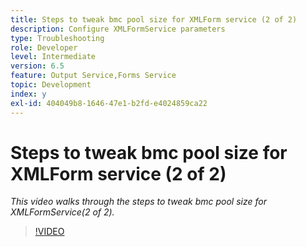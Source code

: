 ```yaml
---
title: Steps to tweak bmc pool size for XMLForm service (2 of 2)
description: Configure XMLFormService parameters
type: Troubleshooting
role: Developer
level: Intermediate
version: 6.5
feature: Output Service,Forms Service
topic: Development
index: y
exl-id: 404049b8-1646-47e1-b2fd-e4024859ca22
---
```

# Steps to tweak bmc pool size for XMLForm service (2 of 2)

*This video walks through the steps to tweak bmc pool size for XMLFormService(2 of 2).*

>[!VIDEO](https://video.tv.adobe.com/v/335553?quality=9&learn=on)

